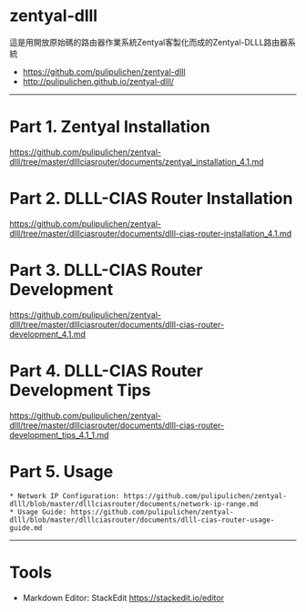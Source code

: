 zentyal-dlll
===============

這是用開放原始碼的路由器作業系統Zentyal客製化而成的Zentyal-DLLL路由器系統

* https://github.com/pulipulichen/zentyal-dlll
* http://pulipulichen.github.io/zentyal-dlll/

----

# Part 1. Zentyal Installation
https://github.com/pulipulichen/zentyal-dlll/tree/master/dlllciasrouter/documents/zentyal_installation_4.1.md

# Part 2. DLLL-CIAS Router Installation
https://github.com/pulipulichen/zentyal-dlll/tree/master/dlllciasrouter/documents/dlll-cias-router-installation_4.1.md

# Part 3. DLLL-CIAS Router Development
https://github.com/pulipulichen/zentyal-dlll/tree/master/dlllciasrouter/documents/dlll-cias-router-development_4.1.md

# Part 4. DLLL-CIAS Router Development Tips
https://github.com/pulipulichen/zentyal-dlll/tree/master/dlllciasrouter/documents/dlll-cias-router-development_tips_4.1_1.md

# Part 5. Usage
    * Network IP Configuration: https://github.com/pulipulichen/zentyal-dlll/blob/master/dlllciasrouter/documents/network-ip-range.md
    * Usage Guide: https://github.com/pulipulichen/zentyal-dlll/blob/master/dlllciasrouter/documents/dlll-cias-router-usage-guide.md

----

Tools
====
* Markdown Editor: StackEdit https://stackedit.io/editor